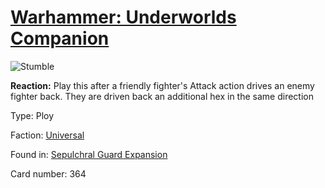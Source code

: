 # [Warhammer: Underworlds Companion](https://guidokessels.github.io/wh-underworlds)

  

![Stumble](https://warhammerunderworlds.com/wp-content/uploads/sites/6/2017/12/364_ENG-Stumble.png)

<b>Reaction:</b> Play this after a friendly fighter's Attack action drives an enemy fighter back. They are driven back an additional hex in the same direction

Type: Ploy

Faction: [Universal](https://guidokessels.github.io/wh-underworlds/factions/universal)

Found in: [Sepulchral Guard Expansion](https://guidokessels.github.io/wh-underworlds/locations/sepulchral-guard-expansion)

Card number: 364
